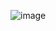 ![image](https://github.com/SarfarazQadir/Arrays-in-C-/assets/144503703/bfaf4fff-1f30-44b3-a0cd-7d16723f7d0b)
